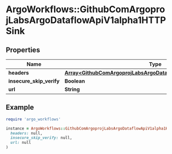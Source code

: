 # ArgoWorkflows::GithubComArgoprojLabsArgoDataflowApiV1alpha1HTTPSink

## Properties

| Name | Type | Description | Notes |
| ---- | ---- | ----------- | ----- |
| **headers** | [**Array&lt;GithubComArgoprojLabsArgoDataflowApiV1alpha1HTTPHeader&gt;**](GithubComArgoprojLabsArgoDataflowApiV1alpha1HTTPHeader.md) |  | [optional] |
| **insecure_skip_verify** | **Boolean** |  | [optional] |
| **url** | **String** |  | [optional] |

## Example

```ruby
require 'argo_workflows'

instance = ArgoWorkflows::GithubComArgoprojLabsArgoDataflowApiV1alpha1HTTPSink.new(
  headers: null,
  insecure_skip_verify: null,
  url: null
)
```

